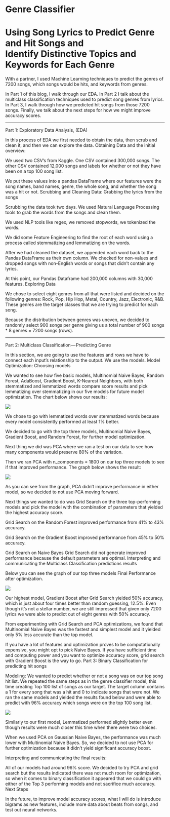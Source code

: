 # Genre Classifier
# Using Song Lyrics to Predict Genre and Hit Songs and Identify Distinctive Topics and Keywords for Each Genre
With a partner, I used Machine Learning techniques to predict the genres of 7200 songs, which songs would be hits, and keywords from genres.

In Part 1 of this blog, I walk through our EDA. In Part 2 I talk about the multiclass classification techniques used to predict song genres from lyrics. In Part 3, I walk through how we predicted hit songs from those 7200 songs. Finally, we talk about the next steps for how we might improve accuracy scores.
_____________________________________________
Part 1: Exploratory Data Analysis, (EDA)

In this process of EDA we first needed to obtain the data, then scrub and clean it, and then we can explore the data.
Obtaining Data and the initial overview:

We used two CSV’s from Kaggle. One CSV contained 300,000 songs. The other CSV contained 12,000 songs and labels for whether or not they have been on a top 100 song list.

We put these values into a pandas DataFrame where our features were the song names, band names, genre, the whole song, and whether the song was a hit or not.
Scrubbing and Cleaning Data: Grabbing the lyrics from the songs

Scrubbing the data took two days. We used Natural Language Processing tools to grab the words from the songs and clean them.

We used NLP tools like regex, we removed stopwords, we tokenized the words.

We did some Feature Engineering to find the root of each word using a process called stemmatizing and lemmatizing on the words.

After we had cleaned the dataset, we appended each word back to the Pandas DataFrame as their own column. We checked for non-values and dropped songs with non-English words or songs that didn’t contain any lyrics.

At this point, our Pandas Dataframe had 200,000 columns with 30,000 features.
Exploring Data

We chose to select eight genres from all that were listed and decided on the following genres: Rock, Pop, Hip Hop, Metal, Country, Jazz, Electronic, R&B. These genres are the target classes that we are trying to predict for each song.

Because the distribution between genres was uneven, we decided to randomly select 900 songs per genre giving us a total number of 900 songs * 8 genres = 7200 songs (rows).
_____________________________________________
Part 2: Multiclass Classification — Predicting Genre

In this section, we are going to use the features and rows we have to connect each input’s relationship to the output. We use the models.
Model Optimization: Choosing models

We wanted to see how five basic models, Multinomial Naive Bayes, Random Forest, AdaBoost, Gradient Boost, K-Nearest Neighbors, with both stemmatized and lemmatized words compare score results and pick lemmatizing over stemmatizing in our five models for future model optimization. The chart below shows our results:

![](https://github.com/Botafogo1894/Project3/blob/master/basic%205%20models.png)

We chose to go with lemmatized words over stemmatized words because every model consistently performed at least 1% better.

We decided to go with the top three models, Multinomial Naive Bayes, Gradient Boost, and Random Forest, for further model optimization.

Next thing we did was PCA where we ran a test on our data to see how many components would preserve 80% of the variation.

Then we ran PCA with n_components = 1800 on our top three models to see if that improved performance. The graph below shows the result:

![](https://github.com/Botafogo1894/Project3/blob/master/PCA%20for%20part%201.png)

As you can see from the graph, PCA didn’t improve performance in either model, so we decided to not use PCA moving forward.

Next things we wanted to do was Grid Search on the three top-performing models and pick the model with the combination of parameters that yielded the highest accuracy score.

Grid Search on the Random Forest improved performance from 41% to 43% accuracy.

Grid Search on the Gradient Boost improved performance from 45% to 50% accuracy.

Grid Search on Naive Bayes Grid Search did not generate improved performance because the default parameters are optimal.
Interpreting and communicating the Multiclass Classification predictions results

Below you can see the graph of our top three models Final Performance after optimization.

![](https://github.com/Botafogo1894/Project3/blob/master/top%203%20models.png)

Our highest model, Gradient Boost after Grid Search yielded 50% accuracy, which is just about four times better than random guessing, 12.5%. Even though it’s not a stellar number, we are still impressed that given only 7200 lyrics we were able to predict out of eight genres with 50% accuracy.

From experimenting with Grid Search and PCA optimizations, we found that Multinomial Naive Bayes was the fastest and simplest model and it yielded only 5% less accurate than the top model.

If you have a lot of features and optimization proves to be computationally expensive, you might opt to pick Naive Bayes. If you have sufficient time and computing power and you want to optimize accuracy score, grid search with Gradient Boost is the way to go.
Part 3: Binary Classification for predicting hit songs

Modeling: We wanted to predict whether or not a song was on our top song hit list. We repeated the same steps as in the genre classifier model, this time creating Top 100 list of songs as our target. The target column contains a 1 for every song that was a hit and 0 to indicate songs that were not. We ran the same models and yielded the results found below and were able to predict with 96% accuracy which songs were on the top 100 song list.

![](https://github.com/Botafogo1894/Project3/blob/master/basic%205%20for%20binary%20problem.png)

Similarly to our first model, Lemmatized performed slightly better even though results were much closer this time when there were two choices.

When we used PCA on Gaussian Naive Bayes, the performance was much lower with Multinomial Naive Bayes. So, we decided to not use PCA for further optimization because it didn’t yield significant accuracy boost.

Interpreting and communicating the final results:

All of our models had around 96% score. We decided to try PCA and grid search but the results indicated there was not much room for optimization, so when it comes to binary classification it appeared that we could go with either of the Top 3 performing models and not sacrifice much accuracy.
Next Steps

In the future, to improve model accuracy scores, what I will do is introduce bigrams as new features, include more data about beats from songs, and test out neural networks.

